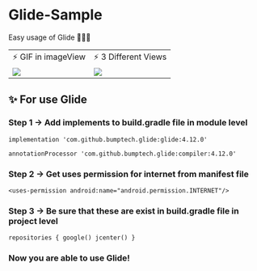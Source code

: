 # Glide-Sample
Easy usage of Glide 🦸🏻‍♀️
<table>
  <tr>
    <td>⚡️ GIF in imageView </td>  
    <td>⚡️ 3 Different Views </td>
  </tr>
  <tr>
    <td valign="top"><img src="https://user-images.githubusercontent.com/47380312/110306412-d9fbfe00-800e-11eb-8178-bba60cd09f9e.gif"></td>
    <td valign="top"><img src="https://user-images.githubusercontent.com/47380312/108607057-0f79d800-73cf-11eb-8b85-32a810a4168a.JPG"></td>
  </tr>
 </table>
 
## ✨ For use Glide
### Step 1 -> Add implements to build.gradle file in module level
`implementation 'com.github.bumptech.glide:glide:4.12.0'`

`annotationProcessor 'com.github.bumptech.glide:compiler:4.12.0'`

### Step 2 -> Get uses permission for internet from manifest file
`<uses-permission android:name="android.permission.INTERNET"/>`
### Step 3 -> Be sure that these are exist in build.gradle file in project level
`repositories {
        google()
        jcenter()
    }`
### Now you are able to use Glide! 
